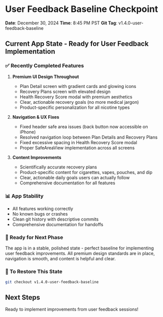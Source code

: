 # User Feedback Baseline Checkpoint
**Date**: December 30, 2024
**Time**: 8:45 PM PST
**Git Tag**: v1.4.0-user-feedback-baseline

## Current App State - Ready for User Feedback Implementation

### ✅ Recently Completed Features
1. **Premium UI Design Throughout**
   - Plan Detail screen with gradient cards and glowing icons
   - Recovery Plans screen with elevated design
   - Health Recovery Score modal with premium aesthetics
   - Clear, actionable recovery goals (no more medical jargon)
   - Product-specific personalization for all nicotine types

2. **Navigation & UX Fixes**
   - Fixed header safe area issues (back button now accessible on iPhone)
   - Resolved navigation loop between Plan Details and Recovery Plans
   - Fixed excessive spacing in Health Recovery Score modal
   - Proper SafeAreaView implementation across all screens

3. **Content Improvements**
   - Scientifically accurate recovery plans
   - Product-specific content for cigarettes, vapes, pouches, and dip
   - Clear, actionable daily goals users can actually follow
   - Comprehensive documentation for all features

### 📊 App Stability
- All features working correctly
- No known bugs or crashes
- Clean git history with descriptive commits
- Comprehensive documentation for handoffs

### 🎯 Ready for Next Phase
The app is in a stable, polished state - perfect baseline for implementing user feedback improvements. All premium design standards are in place, navigation is smooth, and content is helpful and clear.

### 🔄 To Restore This State
```bash
git checkout v1.4.0-user-feedback-baseline
```

## Next Steps
Ready to implement improvements from user feedback sessions! 